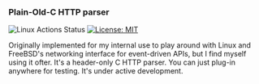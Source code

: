 ### Plain-Old-C HTTP parser
![Linux Actions Status](https://github.com/harsath/poc-http-parser/workflows/Linux/badge.svg) [![License: MIT](https://img.shields.io/badge/License-MIT-yellow.svg)](https://opensource.org/licenses/MIT)

Originally implemented for my internal use to play around with Linux and FreeBSD's networking interface for event-driven
APIs, but I find myself using it ofter.
It's a header-only C HTTP parser. You can just plug-in anywhere for testing.
It's under active development.
